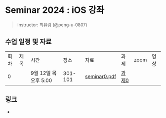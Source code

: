 # Seminar 2024 : iOS 강좌

> instructor: 최유림 (@peng-u-0807)

## 수업 일정 및 자료
<table>
  <tr>
    <td>회차</td>
    <td>제목</td>
    <td>시간</td>
    <td>장소</td>
    <td>자료</td>
    <td>과제</td>
    <td>zoom</td>
    <td>영상</td>
  </tr>
  <tr>
    <td>0</td>
    <td></td>
    <td>9월 12일 목 오후 5:00</td>
    <td>301-101</td>
    <td><A href="https://github.com/wafflestudio/seminar-2024/blob/main/ios/seminar0/seminar0.pdf"> seminar0.pdf </A></td>
    <td><A href="https://github.com/wafflestudio/seminar-2024-ios-assignment/tree/main/assignment0"> 과제0 </A></td>
    <td></td>
    <td></td>
  </tr>
  </table>

## 링크
- 
